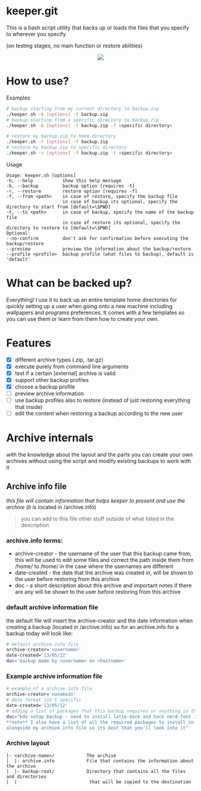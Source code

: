 # keeper.git
This is a bash script utility that backs up or loads
the files that you specify to wherever you specify

(on testing stages, no main function or restore abilities)

<p align="center">
  <img src="https://img.shields.io/github/repo-size/nonomain/keeper?style=for-the-badge">
</p>

# How to use?
Examples
```sh
# backup starting from my current directory to backup.zip
./keeper.sh -b [options] -t backup.zip
# backup starting from a specific directory to backup.zip
./keeper.sh -b [options] -t backup.zip -f <specific directory>

# restore my backup.zip to home directory
./keeper.sh -r [options] -f backup.zip
# restore my backup.zip to specific directory
./keeper.sh -r [options] -f backup.zip -t <specific directory>
```

Usage
```
Usage: keeper.sh [options]
-h, --help           show this help message
-b, --backup         backup option [requires -t]
-r, --restore        restore option [requires -f]
-f, --from <path>    in case of restore, specify the backup file
                     in case of backup its optional, specify the directory to start from [default=\$PWD]
-t, --to <path>      in case of backup, specify the name of the backup file
                     in case of restore its optional, specify the directory to restore to [default=\$PWD]
Optional:
--no-confirm         don't ask for confirmation before executing the backup/restore
--preview            preview the information about the backup/restore
--profile <profile>  backup profile (what files to backup), default is 'default'
```

# What can be backed up?
Everything! I use it to back up an entire template home
directories for quickly setting up a user when going onto a new machine
including wallpapers and programs preferences.
It comes with a few templates so you can use them or learn
from them how to create your own.

# Features
- [x] different archive types (.zip, .tar.gz)
- [x] execute purely from command line arguments
- [x] test if a certain [external] archive is valid
- [x] support other backup profiles
- [x] choose a backup profile
- [ ] preview archive information
- [ ] use backup profiles also to restore (instead of just restoring everything that inside)
- [ ] edit the content when restoring a backup according to the new user

# Archive internals
with the knowledge about the layout and the parts you can create your own archives without
using the script and modify existing backups to work with it
## Archive info file
*this file will contain information that helps keeper to present and use the archive*
(it is located in <archive-dir>/archive.info)
> you can add to this file other stuff outside of what listed in the description
### archive.info terms:
* archive-creator - the username of the user that this backup came from, this will be used to
                   edit some files and correct the path inside them from /home/<olduser>
                   to /home/<newuser> in the case where the usernames are different
* date-created    - the date that the archive was created in, will be shown to the user before
                   restoring from this archive
* doc             - a short description about this archive and important notes if there are any
                   will be shown to the user before restoring from this archive
### default archive information file
the default file will insert the archive-creator and the date information
when creating a backup (located in <archive-dir>/archive.info)
so for an archive.info for a backup today will look like:
```sh
# default archive.info file
archive-creator='<username>'
date-created='13/05/22'
doc='backup made by <username> on <hostname>'
```
### Example archive information file
```sh
# example of a archive.info file
archive-creator='nonoma1n'
# date format isn't specific
date-created='13/05/22'
# adding a list of packages that this backup requires or anything in that style is optional
doc="kde setup backup - need to install latte-dock and hack nerd-font in order to use it
**note** I also have a list of all the required packages to install in 'required.txt'
alongside my archive.info file so its best that you'll look into it"
```
### Archive layout
```
|- <archive-name>/            The archive
|  |- archive.info            File that contains the information about the archive
|  |- backup-root/            Directory that contains all the files and directories
|  |                           that will be copied to the destination
```
